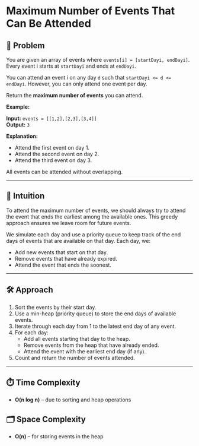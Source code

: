# Maximum Number of Events That Can Be Attended

## 🧩 Problem

You are given an array of events where `events[i] = [startDayi, endDayi]`. Every event i starts at `startDayi` and ends at `endDayi`.

You can attend an event i on any day `d` such that `startDayi <= d <= endDayi`. However, you can only attend one event per day.

Return the **maximum number of events** you can attend.

**Example:**

**Input:** `events = [[1,2],[2,3],[3,4]]`  
**Output:** `3`

**Explanation:**
- Attend the first event on day 1.
- Attend the second event on day 2.
- Attend the third event on day 3.

All events can be attended without overlapping.

---

## 🧠 Intuition

To attend the maximum number of events, we should always try to attend the event that ends the earliest among the available ones. This greedy approach ensures we leave room for future events.

We simulate each day and use a priority queue to keep track of the end days of events that are available on that day. Each day, we:
- Add new events that start on that day.
- Remove events that have already expired.
- Attend the event that ends the soonest.

---

## 🛠️ Approach

1. Sort the events by their start day.
2. Use a min-heap (priority queue) to store the end days of available events.
3. Iterate through each day from 1 to the latest end day of any event.
4. For each day:
   - Add all events starting that day to the heap.
   - Remove events from the heap that have already ended.
   - Attend the event with the earliest end day (if any).
5. Count and return the number of events attended.

---

## ⏱️ Time Complexity

- **O(n log n)** – due to sorting and heap operations

## 🗂️ Space Complexity

- **O(n)** – for storing events in the heap
